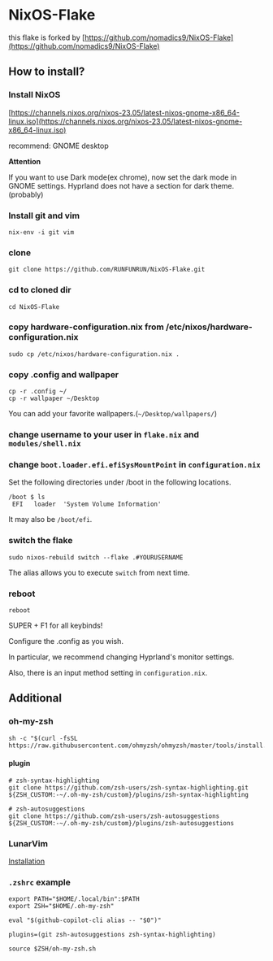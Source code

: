# NixOS-Flake

this flake is forked by [https://github.com/nomadics9/NixOS-Flake](https://github.com/nomadics9/NixOS-Flake)

## How to install?

### Install NixOS

[https://channels.nixos.org/nixos-23.05/latest-nixos-gnome-x86_64-linux.iso](https://channels.nixos.org/nixos-23.05/latest-nixos-gnome-x86_64-linux.iso)

recommend: GNOME desktop

**Attention**

If you want to use Dark mode(ex chrome), now set the dark mode in GNOME settings.
Hyprland does not have a section for dark theme. (probably)

### Install git and vim

```
nix-env -i git vim
```

### clone

```
git clone https://github.com/RUNFUNRUN/NixOS-Flake.git
```

### cd to cloned dir

```
cd NixOS-Flake
```

### copy hardware-configuration.nix from /etc/nixos/hardware-configuration.nix

```
sudo cp /etc/nixos/hardware-configuration.nix .
```

### copy .config and wallpaper

```
cp -r .config ~/
cp -r wallpaper ~/Desktop
```
 
You can add your favorite wallpapers.(`~/Desktop/wallpapers/`)

### change username to your user in `flake.nix` and `modules/shell.nix`

### change `boot.loader.efi.efiSysMountPoint` in `configuration.nix`

Set the following directories under /boot in the following locations.

```
/boot $ ls            
 EFI   loader  'System Volume Information'
```
It may also be `/boot/efi`.

### switch the flake

```
sudo nixos-rebuild switch --flake .#YOURUSERNAME
```

The alias allows you to execute `switch` from next time.

### reboot

```
reboot
```

SUPER + F1 for all keybinds!

Configure the .config as you wish.

In particular, we recommend changing Hyprland's monitor settings.

Also, there is an input method setting in `configuration.nix`.

## Additional

### oh-my-zsh

```
sh -c "$(curl -fsSL https://raw.githubusercontent.com/ohmyzsh/ohmyzsh/master/tools/install.sh)"
```

#### plugin

```
# zsh-syntax-highlighting
git clone https://github.com/zsh-users/zsh-syntax-highlighting.git ${ZSH_CUSTOM:-~/.oh-my-zsh/custom}/plugins/zsh-syntax-highlighting

# zsh-autosuggestions
git clone https://github.com/zsh-users/zsh-autosuggestions ${ZSH_CUSTOM:-~/.oh-my-zsh/custom}/plugins/zsh-autosuggestions
```

### LunarVim

[Installation](https://www.lunarvim.org/docs/installation)

### `.zshrc` example

```
export PATH="$HOME/.local/bin":$PATH
export ZSH="$HOME/.oh-my-zsh"

eval "$(github-copilot-cli alias -- "$0")"

plugins=(git zsh-autosuggestions zsh-syntax-highlighting)

source $ZSH/oh-my-zsh.sh
```
